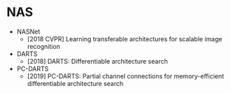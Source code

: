 # NAS
- NASNet
    - [2018 CVPR] Learning transferable architectures for scalable image recognition
- DARTS
    - [2018] DARTS: Differentiable architecture search
- PC-DARTS
    - [2019] PC-DARTS: Partial channel connections for memory-efficient differentiable architecture search
